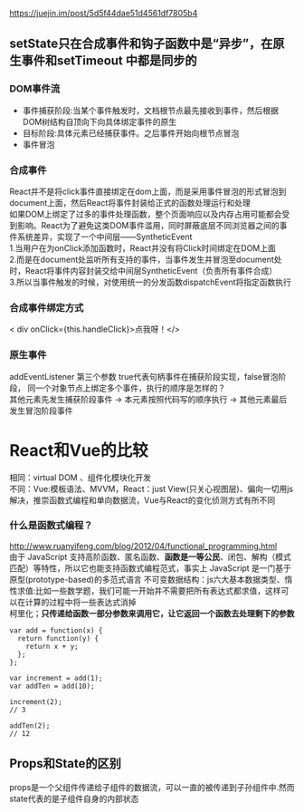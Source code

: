 https://juejin.im/post/5d5f44dae51d4561df7805b4
## setState只在合成事件和钩子函数中是“异步”，在原生事件和setTimeout 中都是同步的
### DOM事件流
* 事件捕获阶段:当某个事件触发时，文档根节点最先接收到事件，然后根据DOM树结构自顶向下向具体绑定事件的原生
* 目标阶段:具体元素已经捕获事件。之后事件开始向根节点冒泡
* 事件冒泡
### 合成事件
React并不是将click事件直接绑定在dom上面，而是采用事件冒泡的形式冒泡到document上面，然后React将事件封装给正式的函数处理运行和处理    
如果DOM上绑定了过多的事件处理函数，整个页面响应以及内存占用可能都会受到影响。React为了避免这类DOM事件滥用，同时屏蔽底层不同浏览器之间的事件系统差异，实现了一个中间层——SyntheticEvent  
1.当用户在为onClick添加函数时，React并没有将Click时间绑定在DOM上面  
2.而是在document处监听所有支持的事件，当事件发生并冒泡至document处时，React将事件内容封装交给中间层SyntheticEvent（负责所有事件合成）  
3.所以当事件触发的时候，对使用统一的分发函数dispatchEvent将指定函数执行
###  合成事件绑定方式
< div onClick={this.handleClick}>点我呀！</>
### 原生事件
addEventListener 第三个参数 true代表句柄事件在捕获阶段实现，false冒泡阶段，
同一个对象节点上绑定多个事件，执行的顺序是怎样的？  
其他元素先发生捕获阶段事件 -> 本元素按照代码写的顺序执行 -> 其他元素最后发生冒泡阶段事件 
# React和Vue的比较
相同：virtual DOM 、组件化模块化开发  
不同：Vue:模板语法、MVVM，React：just View(只关心视图层)、偏向一切用js解决，推崇函数式编程和单向数据流，Vue与React的变化侦测方式有所不同  
### 什么是函数式编程？
http://www.ruanyifeng.com/blog/2012/04/functional_programming.html  
由于 JavaScript 支持高阶函数、匿名函数、**函数是一等公民**、闭包、解构（模式匹配）等特性，所以它也能支持函数式编程范式，事实上 JavaScript 是一门基于原型(prototype-based)的多范式语言 
不可变数据结构：js六大基本数据类型、惰性求值:比如一些数学题，我们可能一开始并不需要把所有表达式都求值，这样可以在计算的过程中将一些表达式消掉  
柯里化；**只传递给函数一部分参数来调用它，让它返回一个函数去处理剩下的参数**
````
var add = function(x) {
  return function(y) {
    return x + y;
  };
};

var increment = add(1);
var addTen = add(10);

increment(2);
// 3

addTen(2);
// 12
````
## Props和State的区别
props是一个父组件传递给子组件的数据流，可以一直的被传递到子孙组件中.然而state代表的是子组件自身的内部状态